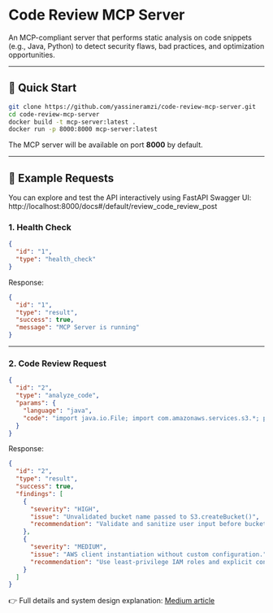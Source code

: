 # Code Review MCP Server

An MCP-compliant server that performs static analysis on code snippets (e.g., Java, Python) to detect security flaws, bad practices, and optimization opportunities.

---

## 🚀 Quick Start

```bash
git clone https://github.com/yassineramzi/code-review-mcp-server.git
cd code-review-mcp-server
docker build -t mcp-server:latest .
docker run -p 8000:8000 mcp-server:latest
```

The MCP server will be available on port **8000** by default.

---

## 📡 Example Requests
You can explore and test the API interactively using FastAPI Swagger UI:
http://localhost:8000/docs#/default/review_code_review_post

### 1. Health Check

```json
{
  "id": "1",
  "type": "health_check"
}
```

Response:

```json
{
  "id": "1",
  "type": "result",
  "success": true,
  "message": "MCP Server is running"
}
```

---

### 2. Code Review Request

```json
{
  "id": "2",
  "type": "analyze_code",
  "params": {
    "language": "java",
    "code": "import java.io.File; import com.amazonaws.services.s3.*; public class Example { public void upload(String bucket) { AmazonS3 s3 = AmazonS3ClientBuilder.defaultClient(); s3.createBucket(bucket); } }"
  }
}
```

Response:

```json
{
  "id": "2",
  "type": "result",
  "success": true,
  "findings": [
    {
      "severity": "HIGH",
      "issue": "Unvalidated bucket name passed to S3.createBucket()",
      "recommendation": "Validate and sanitize user input before bucket creation."
    },
    {
      "severity": "MEDIUM",
      "issue": "AWS client instantiation without custom configuration.",
      "recommendation": "Use least-privilege IAM roles and explicit configuration."
    }
  ]
}
```

👉 Full details and system design explanation: [Medium article](https://medium.com/@yassine.ramzi2010/building-an-ai-powered-code-reviewer-with-mcp-part-2-system-design-implementation-752a020689fe)
